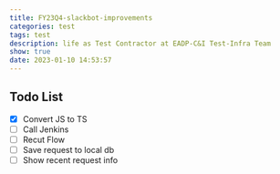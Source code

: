 ```yaml
---
title: FY23Q4-slackbot-improvements
categories: test
tags: test
description: life as Test Contractor at EADP-C&I Test-Infra Team
show: true
date: 2023-01-10 14:53:57
---
```

## Todo List

- [x] Convert JS to TS
- [ ] Call Jenkins
- [ ] Recut Flow
- [ ] Save request to local db
- [ ] Show recent request info
